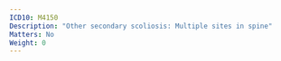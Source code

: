 ```yaml
---
ICD10: M4150
Description: "Other secondary scoliosis: Multiple sites in spine"
Matters: No
Weight: 0
---
```

